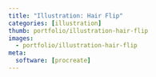 ```yaml
---
title: "Illustration: Hair Flip"
categories: [illustration]
thumb: portfolio/illustration-hair-flip
images:
  - portfolio/illustration-hair-flip
meta:
  software: [procreate]
---
```

